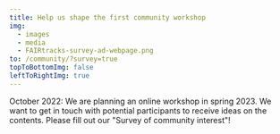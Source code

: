 ```yaml
---
title: Help us shape the first community workshop
img:
  - images
  - media
  - FAIRtracks-survey-ad-webpage.png
to: /community/?survey=true
topToBottomImg: false
leftToRightImg: true
---
```


October 2022: We are planning an online workshop in spring 2023. We want to get in touch with
potential participants to receive ideas on the contents. Please fill out our "Survey of community
interest"!
